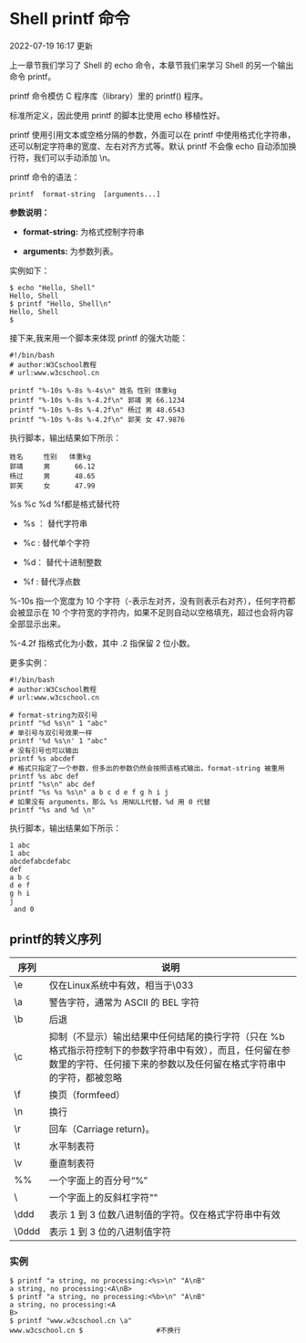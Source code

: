 # Shell printf 命令

2022-07-19 16:17 更新

上一章节我们学习了 Shell 的 echo 命令，本章节我们来学习 Shell 的另一个输出命令 printf。

printf 命令模仿 C 程序库（library）里的 printf() 程序。

标准所定义，因此使用 printf 的脚本比使用 echo 移植性好。

printf 使用引用文本或空格分隔的参数，外面可以在 printf 中使用格式化字符串，还可以制定字符串的宽度、左右对齐方式等。默认 printf 不会像 echo 自动添加换行符，我们可以手动添加 \n。

printf 命令的语法：

```
printf  format-string  [arguments...]
```

**参数说明：**

- **format-string:** 为格式控制字符串

- **arguments:** 为参数列表。

实例如下：

```
$ echo "Hello, Shell"
Hello, Shell
$ printf "Hello, Shell\n"
Hello, Shell
$
```

接下来,我来用一个脚本来体现 printf 的强大功能：

```
#!/bin/bash
# author:W3Cschool教程
# url:www.w3cschool.cn
 
printf "%-10s %-8s %-4s\n" 姓名 性别 体重kg  
printf "%-10s %-8s %-4.2f\n" 郭靖 男 66.1234 
printf "%-10s %-8s %-4.2f\n" 杨过 男 48.6543 
printf "%-10s %-8s %-4.2f\n" 郭芙 女 47.9876 
```

执行脚本，输出结果如下所示：

```
姓名     性别   体重kg
郭靖     男      66.12
杨过     男      48.65
郭芙     女      47.99
```

%s %c %d %f都是格式替代符

- %s  ： 替代字符串

- %c :   替代单个字符

- %d： 替代十进制整数

- %f :    替代浮点数

%-10s 指一个宽度为 10 个字符（-表示左对齐，没有则表示右对齐），任何字符都会被显示在 10 个字符宽的字符内，如果不足则自动以空格填充，超过也会将内容全部显示出来。

%-4.2f 指格式化为小数，其中 .2 指保留 2 位小数。

更多实例：

```
#!/bin/bash
# author:W3Cschool教程
# url:www.w3cschool.cn
 
# format-string为双引号
printf "%d %s\n" 1 "abc"
# 单引号与双引号效果一样 
printf '%d %s\n' 1 "abc" 
# 没有引号也可以输出
printf %s abcdef
# 格式只指定了一个参数，但多出的参数仍然会按照该格式输出，format-string 被重用
printf %s abc def
printf "%s\n" abc def
printf "%s %s %s\n" a b c d e f g h i j
# 如果没有 arguments，那么 %s 用NULL代替，%d 用 0 代替
printf "%s and %d \n" 
```

执行脚本，输出结果如下所示：

```
1 abc
1 abc
abcdefabcdefabc
def
a b c
d e f
g h i
j  
 and 0
```

## printf的转义序列

| 序列 | 说明 | 
| -- | -- |
| \e | 仅在Linux系统中有效，相当于\033 | 
| \a | 警告字符，通常为 ASCII 的 BEL 字符 | 
| \b | 后退 | 
| \c | 抑制（不显示）输出结果中任何结尾的换行字符（只在 %b 格式指示符控制下的参数字符串中有效），而且，任何留在参数里的字符、任何接下来的参数以及任何留在格式字符串中的字符，都被忽略 | 
| \f | 换页（formfeed） | 
| \n | 换行 | 
| \r | 回车（Carriage return)。 | 
| \t | 水平制表符 | 
| \v | 垂直制表符 | 
| %% | 一个字面上的百分号“%” | 
| \\ | 一个字面上的反斜杠字符"\" | 
| \ddd | 表示 1 到 3 位数八进制值的字符。仅在格式字符串中有效 | 
| \0ddd | 表示 1 到 3 位的八进制值字符 | 


### 实例

```
$ printf "a string, no processing:<%s>\n" "A\nB"
a string, no processing:<A\nB>
$ printf "a string, no processing:<%b>\n" "A\nB"
a string, no processing:<A
B>
$ printf "www.w3cschool.cn \a"
www.w3cschool.cn $                  #不换行
```